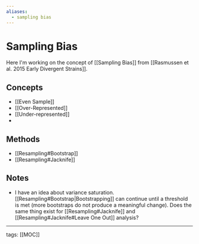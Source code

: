 ```yaml
---
aliases:
  - sampling bias
---
```


# Sampling Bias

Here I'm working on the concept of [[Sampling Bias]] from [[Rasmussen et al. 2015 Early Divergent Strains]].

## Concepts

- [[Even Sample]]
- [[Over-Represented]]
- [[Under-represented]]
- 
## Methods

- [[Resampling#Bootstrap]]
- [[Resampling#Jacknife]]

## Notes

- I have an idea about variance saturation. [[Resampling#Bootstrap|Bootstrapping]] can continue until a threshold is met (more bootstraps do not produce a meaningful change). Does the same thing exist for [[Resampling#Jacknife]] and [[Resampling#Jacknife#Leave One Out]] analysis?

---

tags: [[MOC]]